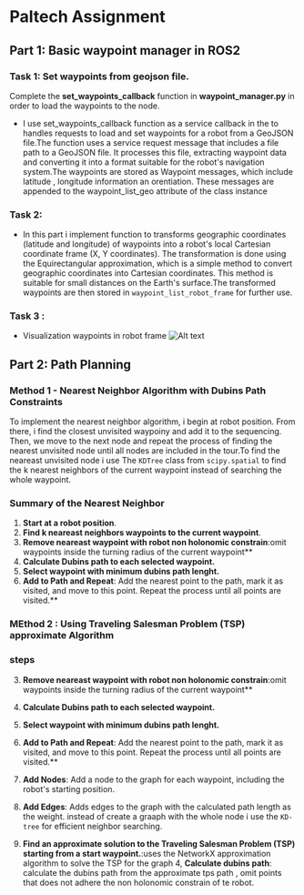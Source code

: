 # Paltech Assignment

## Part 1: Basic waypoint manager in ROS2

### Task 1: Set waypoints from geojson file.
Complete the **set_waypoints_callback** function in **waypoint_manager.py** in order to load the waypoints to the node.
 - I use set_waypoints_callback function as a service callback in the to handles requests to load and set waypoints for a robot from a GeoJSON file.The function uses a service request message that includes a file path to a GeoJSON file. It processes this file, extracting waypoint data and converting it into a format suitable for the robot's navigation system.The waypoints are stored as Waypoint messages, which include latitude , longitude information an orentiation. These messages are appended to the waypoint_list_geo attribute of the class instance

### Task 2: 

- In this part i implement function to  transforms geographic coordinates (latitude and longitude) of waypoints into a robot's local Cartesian coordinate frame (X, Y coordinates).
The transformation is done using the Equirectangular approximation, which is a simple method to convert geographic coordinates into Cartesian coordinates. This method is suitable for small distances on the Earth's surface.The transformed waypoints are then stored in `waypoint_list_robot_frame` for further use.

### Task 3 : 
- Visualization waypoints in robot frame 
  ![Alt text](waypoints.png)

## Part 2: Path Planning 
### Method 1 - Nearest Neighbor Algorithm with Dubins Path Constraints
To implement the nearest neighbor algorithm, i begin at robot position. From there, i find the closest unvisited waypoiny  and add it to the sequencing. Then, we move to the next node and repeat the process of finding the nearest unvisited node until all nodes are included in the tour.To find the neareast unvisited node i use The `KDTree` class from `scipy.spatial` to find the k nearest neighbors of the current waypoint instead of searching the whole waypoint.

### Summary of the Nearest Neighbor 

  1. **Start at a robot position**.
  2. **Find k neareast neighbors waypoints  to the current waypoint**.
  3. **Remove neareast waypoint with robot non holonomic constrain**:omit waypoints inside the turning radius  of the current waypoint** 
  4. **Calculate Dubins path to each selected waypoint.** 
  5. **Select waypoint with minimum dubins  path lenght.**
  6. **Add to Path and Repeat**: Add the nearest point to the path, mark it as visited, and move to this point. Repeat the process until all points are visited.**


### MEthod 2 : Using Traveling Salesman Problem (TSP) approximate Algorithm

### steps
  3. **Remove neareast waypoint with robot non holonomic constrain**:omit waypoints inside the turning radius  of the current waypoint** 
  4. **Calculate Dubins path to each selected waypoint.** 
  5. **Select waypoint with minimum dubins  path lenght.**
  6. **Add to Path and Repeat**: Add the nearest point to the path, mark it as visited, and move to this point. Repeat the process until all points are visited.**

   1. **Add Nodes**: Add a node to the graph for each waypoint, including the robot's starting position. 

   2. **Add Edges**: Adds edges to the graph with the calculated path length as the weight. instead of create a graaph with the whole node i use the `KD-tree` for efficient neighbor searching.
   3. **Find an approximate solution to the Traveling Salesman Problem (TSP) starting from a start waypoint.**:uses the NetworkX approximation algorithm to solve the TSP for the graph 
   4, **Calculate dubins path**: calculate the dubins path from the approximate tps path , omit points that does not adhere the non holonomic constrain of te robot. 